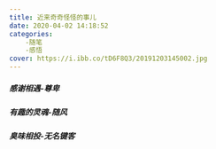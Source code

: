 ```yaml
---
title: 近来奇奇怪怪的事儿
date: 2020-04-02 14:18:52
categories:
    -随笔
    -感悟
cover: https://i.ibb.co/tD6F8Q3/20191203145002.jpg
---
```

#####  感谢相遇-尊卑

#####  有趣的灵魂-随风

#####  臭味相投-无名键客    


